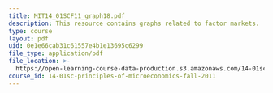 ```yaml
---
title: MIT14_01SCF11_graph18.pdf
description: This resource contains graphs related to factor markets.
type: course
layout: pdf
uid: 0e1e66cab31c61557e4b1e13695c6299
file_type: application/pdf
file_location: >-
  https://open-learning-course-data-production.s3.amazonaws.com/14-01sc-principles-of-microeconomics-fall-2011/0e1e66cab31c61557e4b1e13695c6299_MIT14_01SCF11_graph18.pdf
course_id: 14-01sc-principles-of-microeconomics-fall-2011
---
```

